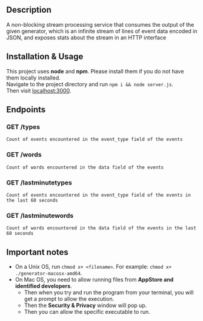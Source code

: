 ## Description
A non-blocking stream processing service that consumes the output of the given generator, which is an infinite stream of lines of event data encoded in JSON, and exposes stats about the stream in an HTTP interface
## Installation & Usage  
This project uses **node** and **npm**. Please install them if you do not have them locally installed.  
Navigate to the project directory and run `npm i && node server.js`.  
Then visit [localhost:3000](http://localhost:3000).  
## Endpoints
### GET /types
	Count of events encountered in the event_type field of the events
### GET /words
	Count of words encountered in the data field of the events
### GET /lastminutetypes
	Count of events encountered in the event_type field of the events in the last 60 seconds
### GET /lastminutewords
	Count of words encountered in the data field of the events in the last 60 seconds
## Important notes
* On a Unix OS, run `chmod x+ <filename>`. For example: `chmod x+ ./generator-macosx-amd64`.  
* On Mac OS, you need to allow running files from **AppStore and identified developers**.  
    * Then when you try and run the program from your terminal, you will get a prompt to allow the execution.  
    * Then the **Security & Privacy** window will pop up.  
    * Then you can allow the specific executable to run.
